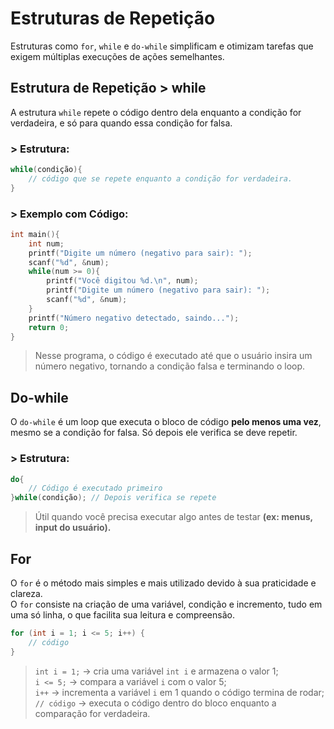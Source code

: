 # Estruturas de Repetição

Estruturas como `for`, `while` e `do-while` simplificam e otimizam tarefas que exigem múltiplas execuções de ações semelhantes.

## Estrutura de Repetição > while

A estrutura `while` repete o código dentro dela enquanto a condição for verdadeira, e só para quando essa condição for falsa.

### > Estrutura:
```c
while(condição){
    // código que se repete enquanto a condição for verdadeira.
}
```

### > Exemplo com Código:

```c
int main(){
    int num;
    printf("Digite um número (negativo para sair): ");
    scanf("%d", &num);
    while(num >= 0){
        printf("Você digitou %d.\n", num);
        printf("Digite um número (negativo para sair): ");
        scanf("%d", &num);
    }
    printf("Número negativo detectado, saindo...");
    return 0;
}
```

> Nesse programa, o código é executado até que o usuário insira um número negativo, tornando a condição falsa e terminando o loop.

## Do-while

O `do-while` é um loop que executa o bloco de código **pelo menos uma vez**, mesmo se a condição for falsa. Só depois ele verifica se deve repetir.

### > Estrutura:

```c
do{
    // Código é executado primeiro
}while(condição); // Depois verifica se repete
```

> Útil quando você precisa executar algo antes de testar **(ex: menus, input do usuário).**

## For 
O `for` é o método mais simples e mais utilizado devido à sua praticidade e clareza.<br>
O `for` consiste na criação de uma variável, condição e incremento, tudo em uma só linha, o que facilita sua leitura e compreensão.

```c
for (int i = 1; i <= 5; i++) {
    // código
}
```
> `int i = 1;` &rarr; cria uma variável `int i` e armazena o valor 1;<br>
> `i <= 5;` &rarr; compara a variável `i` com o valor 5;<br>
> `i++` &rarr; incrementa a variável `i` em 1 quando o código termina de rodar;<br>
> `// código` &rarr; executa o código dentro do bloco enquanto a comparação for verdadeira.